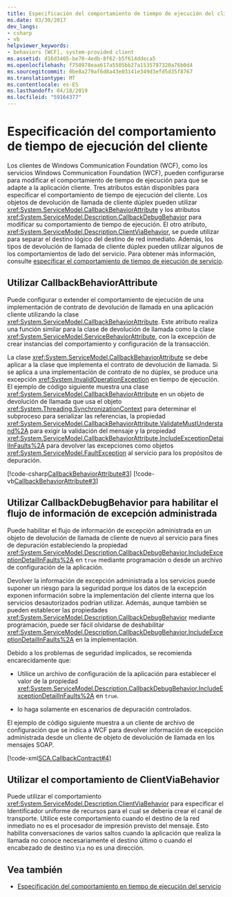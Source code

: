 ```yaml
---
title: Especificación del comportamiento de tiempo de ejecución del cliente
ms.date: 03/30/2017
dev_langs:
- csharp
- vb
helpviewer_keywords:
- behaviors [WCF], system-provided client
ms.assetid: d16d3405-be70-4edb-8f62-b5f614ddeca5
ms.openlocfilehash: f750978eaa617a5505bb27a1535797320a76b0d4
ms.sourcegitcommit: 0be8a279af6d8a43e03141e349d3efd5d35f8767
ms.translationtype: MT
ms.contentlocale: es-ES
ms.lasthandoff: 04/18/2019
ms.locfileid: "59164377"
---
```

# <a name="specifying-client-run-time-behavior"></a>Especificación del comportamiento de tiempo de ejecución del cliente
Los clientes de Windows Communication Foundation (WCF), como los servicios Windows Communication Foundation (WCF), pueden configurarse para modificar el comportamiento de tiempo de ejecución para que se adapte a la aplicación cliente. Tres atributos están disponibles para especificar el comportamiento de tiempo de ejecución del cliente. Los objetos de devolución de llamada de cliente dúplex pueden utilizar <xref:System.ServiceModel.CallbackBehaviorAttribute> y los atributos <xref:System.ServiceModel.Description.CallbackDebugBehavior> para modificar su comportamiento de tiempo de ejecución. El otro atributo, <xref:System.ServiceModel.Description.ClientViaBehavior>, se puede utilizar para separar el destino lógico del destino de red inmediato. Además, los tipos de devolución de llamada de cliente dúplex pueden utilizar algunos de los comportamientos de lado del servicio. Para obtener más información, consulte [especificar el comportamiento de tiempo de ejecución de servicio](../../../docs/framework/wcf/specifying-service-run-time-behavior.md).  
  
## <a name="using-the-callbackbehaviorattribute"></a>Utilizar CallbackBehaviorAttribute  
 Puede configurar o extender el comportamiento de ejecución de una implementación de contrato de devolución de llamada en una aplicación cliente utilizando la clase <xref:System.ServiceModel.CallbackBehaviorAttribute>. Este atributo realiza una función similar para la clase de devolución de llamada como la clase <xref:System.ServiceModel.ServiceBehaviorAttribute>, con la excepción de crear instancias del comportamiento y configuración de la transacción.  
  
 La clase <xref:System.ServiceModel.CallbackBehaviorAttribute> se debe aplicar a la clase que implementa el contrato de devolución de llamada. Si se aplica a una implementación de contrato de no dúplex, se produce una excepción <xref:System.InvalidOperationException> en tiempo de ejecución. El ejemplo de código siguiente muestra una clase <xref:System.ServiceModel.CallbackBehaviorAttribute> en un objeto de devolución de llamada que usa el objeto <xref:System.Threading.SynchronizationContext> para determinar el subproceso para serializar las referencias, la propiedad <xref:System.ServiceModel.CallbackBehaviorAttribute.ValidateMustUnderstand%2A> para exigir la validación del mensaje y la propiedad <xref:System.ServiceModel.CallbackBehaviorAttribute.IncludeExceptionDetailInFaults%2A> para devolver las excepciones como objetos <xref:System.ServiceModel.FaultException> al servicio para los propósitos de depuración.  
  
 [!code-csharp[CallbackBehaviorAttribute#3](../../../samples/snippets/csharp/VS_Snippets_CFX/callbackbehaviorattribute/cs/client.cs#3)]
 [!code-vb[CallbackBehaviorAttribute#3](../../../samples/snippets/visualbasic/VS_Snippets_CFX/callbackbehaviorattribute/vb/client.vb#3)]  
  
## <a name="using-callbackdebugbehavior-to-enable-the-flow-of-managed-exception-information"></a>Utilizar CallbackDebugBehavior para habilitar el flujo de información de excepción administrada  
 Puede habilitar el flujo de información de excepción administrada en un objeto de devolución de llamada de cliente de nuevo al servicio para fines de depuración estableciendo la propiedad <xref:System.ServiceModel.Description.CallbackDebugBehavior.IncludeExceptionDetailInFaults%2A> en `true` mediante programación o desde un archivo de configuración de la aplicación.  
  
 Devolver la información de excepción administrada a los servicios puede suponer un riesgo para la seguridad porque los datos de la excepción exponen información sobre la implementación del cliente interna que los servicios desautorizados podrían utilizar. Además, aunque también se pueden establecer las propiedades <xref:System.ServiceModel.Description.CallbackDebugBehavior> mediante programación, puede ser fácil olvidarse de deshabilitar <xref:System.ServiceModel.Description.CallbackDebugBehavior.IncludeExceptionDetailInFaults%2A> en la implementación.  
  
 Debido a los problemas de seguridad implicados, se recomienda encarecidamente que:  
  
-   Utilice un archivo de configuración de la aplicación para establecer el valor de la propiedad <xref:System.ServiceModel.Description.CallbackDebugBehavior.IncludeExceptionDetailInFaults%2A> en `true`.  
  
-   lo haga solamente en escenarios de depuración controlados.  
  
 El ejemplo de código siguiente muestra a un cliente de archivo de configuración que se indica a WCF para devolver información de excepción administrada desde un cliente de objeto de devolución de llamada en los mensajes SOAP.  
  
 [!code-xml[SCA.CallbackContract#4](../../../samples/snippets/csharp/VS_Snippets_CFX/sca.callbackcontract/cs/client.exe.config#4)]  
 
## <a name="using-the-clientviabehavior-behavior"></a>Utilizar el comportamiento de ClientViaBehavior  
 Puede utilizar el comportamiento <xref:System.ServiceModel.Description.ClientViaBehavior> para especificar el Identificador uniforme de recursos para el cual se debería crear el canal de transporte. Utilice este comportamiento cuando el destino de la red inmediato no es el procesador de impresión previsto del mensaje. Esto habilita conversaciones de varios saltos cuando la aplicación que realiza la llamada no conoce necesariamente el destino último o cuando el encabezado de destino `Via` no es una dirección.  
  
## <a name="see-also"></a>Vea también

- [Especificación del comportamiento en tiempo de ejecución del servicio](../../../docs/framework/wcf/specifying-service-run-time-behavior.md)
